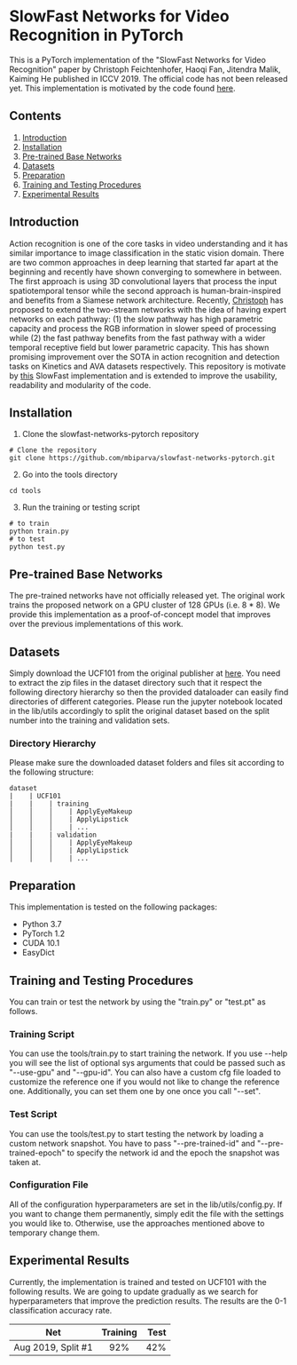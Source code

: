 # SlowFast Networks for Video Recognition in PyTorch
This is a PyTorch implementation of the "SlowFast Networks for Video Recognition" paper by Christoph Feichtenhofer, Haoqi Fan, Jitendra Malik, Kaiming He published in ICCV 2019. The official code has not been released yet. This implementation is motivated by the code found [here](https://github.com/r1ch88/SlowFastNetworks).

## Contents

1. [Introduction](#introduction)
2. [Installation](#installation)
3. [Pre-trained Base Networks](#pre-trained-base-networks)
4. [Datasets](#datasets)
5. [Preparation](#preparation)
6. [Training and Testing Procedures](#training-and-testing-procedures)
7. [Experimental Results](#experimental-results)

## Introduction
Action recognition is one of the core tasks in video understanding and it has similar importance to image classification in the static vision domain. There are two common approaches in deep learning that started far apart at the beginning and recently have shown converging to somewhere in between. The first approach is using 3D convolutional layers that process the input spatiotemporal tensor while the second approach is human-brain-inspired and benefits from a Siamese network architecture. Recently, [Christoph](https://arxiv.org/abs/1812.03982) has proposed to extend the two-stream networks with the idea of having expert networks on each pathway: (1) the slow pathway has high parametric capacity and process the RGB information in slower speed of processing while (2) the fast pathway benefits from the fast pathway with a wider temporal receptive field but lower parametric capacity. This has shown promising improvement over the SOTA in action recognition and detection tasks on Kinetics and AVA datasets respectively.
This repository is motivate by [this](https://github.com/r1ch88/SlowFastNetworks) SlowFast implementation and is extended to improve the usability, readability and modularity of the code.

## Installation

1. Clone the slowfast-networks-pytorch repository

```shell
# Clone the repository
git clone https://github.com/mbiparva/slowfast-networks-pytorch.git
```

2. Go into the tools directory

```shell
cd tools
```

3. Run the training or testing script
```shell
# to train
python train.py
# to test
python test.py
```

## Pre-trained Base Networks
The pre-trained networks have not officially released yet. The original work trains the proposed network on a GPU cluster of 128 GPUs (i.e. 8 * 8). We provide this implementation as a proof-of-concept model that improves over the previous implementations of this work.

## Datasets
Simply download the UCF101 from the original publisher at [here](https://www.crcv.ucf.edu/data/UCF101.php). You need to extract the zip files in the dataset directory such that it respect the following directory hierarchy so then the provided dataloader can easily find directories of different categories. Please run the jupyter notebook located in the lib/utils accordingly to split the original dataset based on the split number into the training and validation sets.

### Directory Hierarchy
Please make sure the downloaded dataset folders and files sit according to the following structure:

```
dataset
|    | UCF101
|    |    | training
│    │    │    | ApplyEyeMakeup  
│    │    │    | ApplyLipstick  
│    │    │    | ...  
|    |    | validation
│    │    │    | ApplyEyeMakeup  
│    │    │    | ApplyLipstick  
│    │    │    | ...  
```
## Preparation
This implementation is tested on the following packages:
* Python 3.7
* PyTorch 1.2
* CUDA 10.1
* EasyDict

## Training and Testing Procedures
You can train or test the network by using the "train.py" or "test.pt" as follows.

### Training Script
You can use the tools/train.py to start training the network. If you use --help you will see the list of optional sys arguments that could be passed such as "--use-gpu" and "--gpu-id". You can also have a custom cfg file loaded to customize the reference one if you would not like to change the reference one. Additionally, you can set them one by one once you call "--set".

### Test Script
You can use the tools/test.py to start testing the network by loading a custom network snapshot. You have to pass "--pre-trained-id" and "--pre-trained-epoch" to specify the network id and the epoch the snapshot was taken at.

### Configuration File
All of the configuration hyperparameters are set in the lib/utils/config.py. If you want to change them permanently, simply edit the file with the settings you would like to. Otherwise, use the approaches mentioned above to temporary change them.

## Experimental Results
Currently, the implementation is trained and tested on UCF101 with the following results. We are going to update gradually as we search for hyperparameters that improve the prediction results. The results are the 0-1 classification accuracy rate.

| Net                     | Training      | Test  |
| ----------------------- |:-------------:| -----:|
| Aug 2019, Split #1      | 92%           | 42%   |
